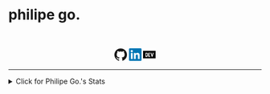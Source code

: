 <p align="center"><h1>philipe go.</h1></p>
<br>
<p align="center">
  <a href="https://github.com/philipe-go"><img alt="GitHub" title="GitHub" height="25" width="25" src="./image/github.svg"></a>
  <a href="https://linkedin.com/in/philipe-go"><img alt="LinkedIn" title="LinkedIn" height="25" width="25" src="./image/linkedin.svg"></a>
 <a href="https://philipego.itch.io/"><img alt="ItchIO" title="Itch.IO" height="25" width="25" src="./image/dev-dot-to.svg"></a>
</p>
<hr>

<details>
<summary>Click for Philipe Go.'s Stats</summary>
<p align="center">
 
[![Top Langs](https://github-readme-stats.vercel.app/api/top-langs/?username=philipe-go&layout=compact)](https://github.com/philipe-go)
[![Github stats](https://github-readme-stats.vercel.app/api?username=philipe-go&lhide_border=true&hide_title=true)](https://github.com/philipe-go)
<br>
</p>

</details> 
